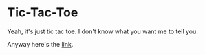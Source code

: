 # Tic-Tac-Toe

Yeah, it's just tic tac toe. I don't know what you want me to tell you.

Anyway here's the [link](
https://htmlpreview.github.io/?https://github.com/Rochavalie/Tic-Tac-Toe/blob/main/Tic-Tac-Toe/index.html).

